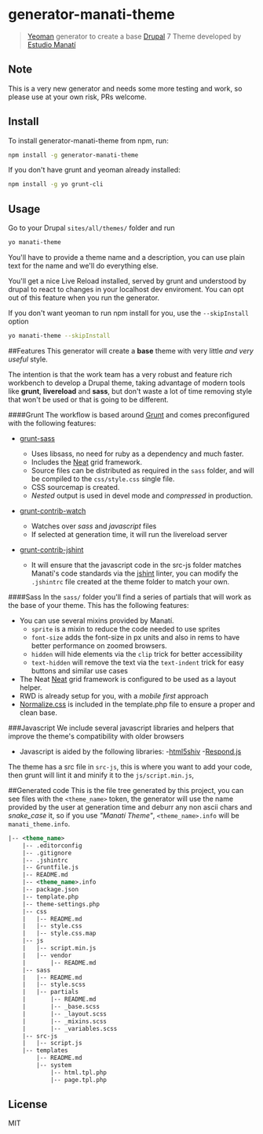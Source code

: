 # generator-manati-theme

> [Yeoman](http://yeoman.io) generator to create a base [Drupal](https://www.drupal.org/) 7 Theme developed by [Estudio Manatí](http://www.estudiomanati.com/)

## Note
This is a very new generator and needs some more testing and work, so please use at your own risk, PRs welcome.

## Install
To install generator-manati-theme from npm, run:

```bash
npm install -g generator-manati-theme
```

If you don't have grunt and yeoman already installed:
```bash
npm install -g yo grunt-cli
```

## Usage
Go to your Drupal `sites/all/themes/` folder and run

```bash
yo manati-theme
```

You'll have to provide a theme name and a description, you can use plain text for the name and we'll do everything else.

You'll get a nice Live Reload installed, served by grunt and understood by drupal to react to changes in your localhost dev enviroment.  You can opt out of this feature when you run the generator.

If you don't want yeoman to run npm install for you, use the `--skipInstall` option

```bash
yo manati-theme --skipInstall
```

##Features
This generator will create a **base** theme with very little *and very useful* style.  

The intention is that the work team has a very robust and feature rich workbench to develop a Drupal theme, taking advantage of modern tools like **grunt**, **livereload** and **sass**, but don't waste a lot of time removing style that won't be used or that is going to be different.

####Grunt
The workflow is based around [Grunt](http://gruntjs.com/) and comes preconfigured with the following features:

- [grunt-sass](https://github.com/sindresorhus/grunt-sass)
  - Uses libsass, no need for ruby as a dependency and much faster.
  - Includes the [Neat](http://neat.bourbon.io/) grid framework.
  - Source files can be distributed as required in the `sass` folder, and will be compiled to the `css/style.css` single file.
  - CSS sourcemap is created.
  - *Nested* output is used in devel mode and *compressed* in production.

- [grunt-contrib-watch](https://github.com/gruntjs/grunt-contrib-watch)
  - Watches over *sass* and *javascript* files
  - If selected at generation time, it will run the livereload server

- [grunt-contrib-jshint](https://github.com/gruntjs/grunt-contrib-jshint)
  - It will ensure that the javascript code in the src-js folder matches Manatí's code standards via the [jshint](http://jshint.com/) linter, you can modify the `.jshintrc` file created at the theme folder to match your own.

####Sass
In the `sass/` folder you'll find a series of partials that will work as the base of your theme. This has the following features:

- You can use several mixins provided by Manatí.
  - `sprite` is a mixin to reduce the code needed to use sprites
  - `font-size` adds the font-size in px units and also in rems to have better performance on zoomed browsers.
  - `hidden` will hide elements via the `clip` trick for better accessibility
  - `text-hidden` will remove the text via the `text-indent` trick for easy buttons and similar use cases
- The Neat [Neat](http://neat.bourbon.io/) grid framework is configured to be used as a layout helper.
- RWD is already setup for you, with a *mobile first* approach
- [Normalize.css](https://necolas.github.io/normalize.css/) is included in the template.php file to ensure a proper and clean base.

###Javascript
We include several javascript libraries and helpers that improve the theme's compatibility with older browsers
- Javascript is aided by the following libraries:
  -[html5shiv](https://code.google.com/p/html5shiv-printshiv/)
  -[Respond.js](https://github.com/scottjehl/Respond)

The theme has a src file in `src-js`, this is where you want to add your code, then grunt will lint it and minify it to the `js/script.min.js`, 


##Generated code
This is the file tree generated by this project, you can see files with the `<theme_name>` token, the generator will use the name provided by the user at generation time and deburr any non ascii chars and _snake_case_ it, so if you use *"Manatí Theme"*, `<theme_name>.info` will be `manati_theme.info`.

```xml
|-- <theme_name>
    |-- .editorconfig
    |-- .gitignore
    |-- .jshintrc
    |-- Gruntfile.js
    |-- README.md
    |-- <theme_name>.info
    |-- package.json
    |-- template.php
    |-- theme-settings.php
    |-- css
    |   |-- README.md
    |   |-- style.css
    |   |-- style.css.map
    |-- js
    |   |-- script.min.js
    |   |-- vendor
    |       |-- README.md
    |-- sass
    |   |-- README.md
    |   |-- style.scss
    |   |-- partials
    |       |-- README.md
    |       |-- _base.scss
    |       |-- _layout.scss
    |       |-- _mixins.scss
    |       |-- _variables.scss
    |-- src-js
    |   |-- script.js
    |-- templates
        |-- README.md
        |-- system
            |-- html.tpl.php
            |-- page.tpl.php
```

## License

MIT
